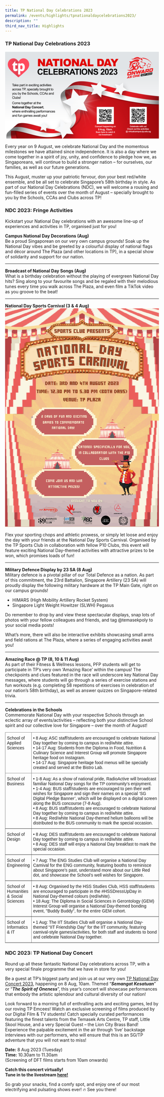 ```yaml
---
title: TP National Day Celebrations 2023
permalink: /events/highlights/tpnationaldaycelebrations2023/
description: ""
third_nav_title: Highlights
---
```

### TP National Day Celebrations 2023

![Homepage_NDC_2023](/images/homepage-images/homepage_ndc_2023.jpg)

Every year on 9 August, we celebrate National Day and the momentous milestones we have attained since independence. It is also a day where we come together in a spirit of joy, unity, and confidence to pledge how we, as Singaporeans, will continue to build a stronger nation – for ourselves, our families, as well as our future generations. 

This August, muster up your patriotic fervour, don your best red/white ensemble, and be all set to celebrate Singapore’s 58th birthday in style. As part of our National Day Celebrations (NDC), we will welcome a rousing and fun-filled series of events over the month of August – specially brought to you by the Schools, CCAs and Clubs across TP! 


### NDC 2023: Fringe Activities ###

Kickstart your National Day celebrations with an awesome line-up of experiences and activities in TP, organised just for you! 

**Campus National Day Decorations (Aug)**<br>
Be a proud Singaporean on our very own campus grounds! Soak up the National Day vibes and be greeted by a colourful display of national flags and décor around The Plaza (and other locations in TP), in a special show of solidarity and support for our nation. 

---
**Broadcast of National Day Songs (Aug)**<br>
What is a birthday celebration without the playing of evergreen National Day hits? Sing along to your favourite songs and be regaled with their melodious tunes every time you walk across The Plaza, and even film a TikTok video as you groove to the beat!

---
**National Day Sports Carnival (3 &amp; 4 Aug)**<br>
![National Day Sports Carnival 2023](/images/homepage-images/national%20day%20sports%20carnival_ndc_2023.png)

Flex your sporting chops and athletic prowess, or simply let loose and enjoy the day with your friends at the National Day Sports Carnival. Organised by the TP Sports Club in collaboration with fellow P10 Clubs, this event will feature exciting National Day-themed activities with attractive prizes to be won, which promises loads of fun! 

---
**Military Defence Display by 23 SA (8 Aug)**<br>
Military defence is a pivotal pillar of our Total Defence as a nation. As part of this commitment, the 23rd Battalion, Singapore Artillery (23 SA) will proudly display the following military hardware at the TP Main Gate, right on our campus grounds! 
 
* HIMARS (High Mobility Artillery Rocket System)
* Singapore Light Weight Howitzer (SLWH) Pegasus 

Do remember to drop by and view these spectacular displays, snap lots of photos with your fellow colleagues and friends, and tag @temasekpoly to your social media posts!

What’s more, there will also be interactive exhibits showcasing small arms and field rations at The Plaza, where a series of engaging activities await you!

---
**Amazing Race @ TP (8, 10 &amp; 11 Aug)**<br>
As part of their Fitness &amp; Wellness lessons, PFP students will get to participate in TP’s very own ‘Amazing Race’ within the campus! The checkpoints and clues featured in the race will underscore key National Day messages, where students will go through a series of exercise stations and fun workouts (e.g. completing 58 repetitions of exercises in celebration of our nation’s 58th birthday), as well as answer quizzes on Singapore-related trivia.

---
**Celebrations in the Schools**<br>
Commemorate National Day with your respective Schools through an eclectic array of events/activities – reflecting both your distinctive School spirit and our collective love for Singapore – over the month of August!  


<style type="text/css">
.tg  {border-collapse:collapse;border-spacing:0;}
.tg td{border-color:black;border-style:solid;border-width:1px;font-family:Arial, sans-serif;font-size:14px;
  overflow:hidden;padding:10px 5px;word-break:normal;}
.tg th{border-color:black;border-style:solid;border-width:1px;font-family:Arial, sans-serif;font-size:14px;
  font-weight:normal;overflow:hidden;padding:10px 5px;word-break:normal;}
.tg .tg-0pky{border-color:inherit;text-align:left;vertical-align:top}
</style>
<table class="tg">
<thead>
  <tr>
    <th style="width:10%" class="tg-0pky">School of Applied Sciences</th>
    <th class="tg-0pky">• 8 Aug: ASC staff/students are encouraged to celebrate National Day together by coming to campus in red/white attire. <br>• 14-17 Aug: Students from the Diploma in Food, Nutrition &amp; Culinary Science and Interest Group will promote Singapore heritage food on Instagram. <br>• 14-17 Aug: Singapore heritage food menus will be specially created and served at the Bistro Lab.<br></th>
  </tr>
</thead>
<tbody>
  <tr>
    <td class="tg-0pky">School of Business<br></td>
    <td class="tg-0pky">• 1-8 Aug: As a show of national pride, RadioActive will broadcast familiar National Day songs for the TP community’s enjoyment.<br>• 1-4 Aug: BUS staff/students are encouraged to pen their well wishes for Singapore and sign their names on a special ‘SG Digital Pledge Banner’, which will be displayed on a digital screen along the BUS concourse (7-8 Aug).<br>• 8 Aug: BUS staff/students are encouraged to celebrate National Day together by coming to campus in red/white attire. <br>• 8 Aug: Red/white National Day-themed helium balloons will be distributed to the BUS community to mark the special occasion.</td>
  </tr>
  <tr>
    <td class="tg-0pky">School of Design<br></td>
    <td class="tg-0pky">• 8 Aug: DES staff/students are encouraged to celebrate National Day together by coming to campus in red/white attire. <br>• 8 Aug: DES staff will enjoy a National Day breakfast to mark the special occasion.</td>
  </tr>
  <tr>
    <td class="tg-0pky">School of Engineering</td>
    <td class="tg-0pky">• 7 Aug: The ENG Studies Club will organise a National Day Carnival for the ENG community, featuring booths to reminisce about Singapore’s past, understand more about our Little Red dot, and showcase the School’s well wishes for Singapore.</td>
  </tr>
  <tr>
    <td class="tg-0pky">School of Humanities &amp; Social Sciences<br></td>
    <td class="tg-0pky">• 8 Aug: Organised by the HSS Studies Club, HSS staff/students are encouraged to participate in the #HSSDressUpDay in National Day-themed colours (red/white). <br>• 18 Aug: The Diploma in Social Sciences in Gerontology (GEM) Interest Group will organise a National Day-themed bonding event, "Buddy Buddy", for the entire GEM cohort.</td>
  </tr>
  <tr>
    <td class="tg-0pky">School of Informatics &amp; IT</td>
    <td class="tg-0pky">• 1 Aug: The IIT Studies Club will organise a National Day-themed “IIT Friendship Day” for the IIT community, featuring carnival-style games/activities, for both staff and students to bond and celebrate National Day together.</td>
  </tr>
</tbody>
</table>

		
		
### NDC 2023: TP National Day Concert ###


Round up all these fantastic National Day celebrations across TP, with a very special finale programme that we have in store for you!

Be a guest at TP’s biggest party and join us at our very own [TP National Day Concert 2023](/events/highlights/tpnationaldayconcert2023/), happening on 8 Aug, 10am. Themed “***Semangat Kesatuan***” or “***The Spirit of Oneness***”, this year’s concert will showcase performances that embody the artistic splendour and cultural diversity of our nation!

Look forward to a morning full of enthralling acts and exciting games, led by our roving TP Emcees! Watch an exclusive screening of films produced by our Digital Film &amp; TV students! Catch specially curated performances featuring the finest talents from the Temasek Arts Centre, TP staff, Little Skool House, and a very Special Guest – the Lion City Brass Band! Experience the palpable excitement in the air through ‘live’ backstage interviews with our performers, who will ensure that this is an SG/TP adventure that you will not want to miss! 

**Date:** 8 Aug 2023 (Tuesday)<br>
**Time:** 10.30am to 11.30am <br>(Screening of DFT films starts from 10am onwards)

**Catch this concert virtually! <br>Tune in to the livestream [here!](https://tinyurl.com/TPNDC2023)** 

So grab your snacks, find a comfy spot, and enjoy one of our most electrifying and pulsating shows ever! 🔥 See you there!